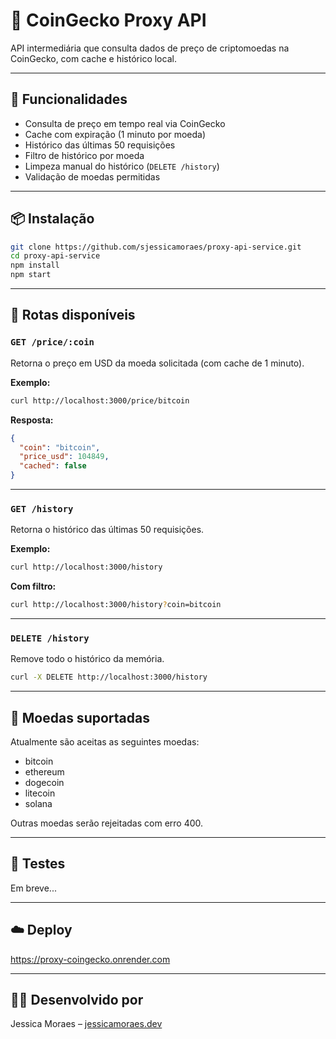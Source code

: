 # 💱 CoinGecko Proxy API

API intermediária que consulta dados de preço de criptomoedas na CoinGecko, com cache e histórico local.

---

## 🚀 Funcionalidades

- Consulta de preço em tempo real via CoinGecko
- Cache com expiração (1 minuto por moeda)
- Histórico das últimas 50 requisições
- Filtro de histórico por moeda
- Limpeza manual do histórico (`DELETE /history`)
- Validação de moedas permitidas

---

## 📦 Instalação

```bash
git clone https://github.com/sjessicamoraes/proxy-api-service.git
cd proxy-api-service
npm install
npm start
```

---

## 🔧 Rotas disponíveis

### `GET /price/:coin`

Retorna o preço em USD da moeda solicitada (com cache de 1 minuto).

**Exemplo:**

```bash
curl http://localhost:3000/price/bitcoin
```

**Resposta:**

```json
{
  "coin": "bitcoin",
  "price_usd": 104849,
  "cached": false
}
```

---

### `GET /history`

Retorna o histórico das últimas 50 requisições.

**Exemplo:**

```bash
curl http://localhost:3000/history
```

**Com filtro:**

```bash
curl http://localhost:3000/history?coin=bitcoin
```

---

### `DELETE /history`

Remove todo o histórico da memória.

```bash
curl -X DELETE http://localhost:3000/history
```

---

## 🔐 Moedas suportadas

Atualmente são aceitas as seguintes moedas:

- bitcoin
- ethereum
- dogecoin
- litecoin
- solana

Outras moedas serão rejeitadas com erro 400.

---

## 🧪 Testes

Em breve...

---

## ☁️ Deploy

https://proxy-coingecko.onrender.com

---

## 🧑‍💻 Desenvolvido por

Jessica Moraes – [jessicamoraes.dev](https://jessicamoraes.dev)
